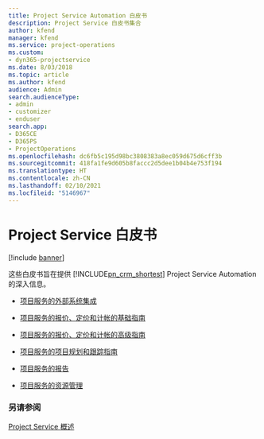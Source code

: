 ```yaml
---
title: Project Service Automation 白皮书
description: Project Service 白皮书集合
author: kfend
manager: kfend
ms.service: project-operations
ms.custom:
- dyn365-projectservice
ms.date: 8/03/2018
ms.topic: article
ms.author: kfend
audience: Admin
search.audienceType:
- admin
- customizer
- enduser
search.app:
- D365CE
- D365PS
- ProjectOperations
ms.openlocfilehash: dc6fb5c195d98bc3808383a8ec059d675d6cff3b
ms.sourcegitcommit: 418fa1fe9d605b8faccc2d5dee1b04b4e753f194
ms.translationtype: HT
ms.contentlocale: zh-CN
ms.lasthandoff: 02/10/2021
ms.locfileid: "5146967"
---
```

# <a name="white-papers-for-project-service"></a>Project Service 白皮书

[!include [banner](../includes/psa-now-project-operations.md)]

这些白皮书旨在提供 [!INCLUDE[pn_crm_shortest](../includes/pn-crm-shortest.md)] Project Service Automation 的深入信息。

-   [项目服务的外部系统集成](https://go.microsoft.com/fwlink/?LinkId=825445)

-   [项目服务的报价、定价和计帐的基础指南](https://go.microsoft.com/fwlink/?LinkId=825241)

-   [项目服务的报价、定价和计帐的高级指南](https://go.microsoft.com/fwlink/?LinkId=825242)

-   [项目服务的项目规划和跟踪指南](https://go.microsoft.com/fwlink/?LinkId=825243)

-   [项目服务的报告](https://go.microsoft.com/fwlink/?LinkId=825446)

-   [项目服务的资源管理](https://go.microsoft.com/fwlink/?LinkId=825244)

### <a name="see-also"></a>另请参阅
 [Project Service 概述](../psa/overview.md)
